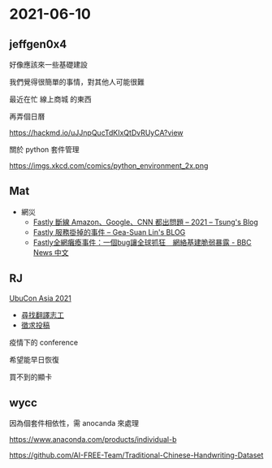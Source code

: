 # 2021-06-10

## jeffgen0x4

好像應該來一些基礎建設

我們覺得很簡單的事情，對其他人可能很難

最近在忙 線上商城 的東西

再弄個日曆

https://hackmd.io/uJJnpQucTdKIxQtDvRUyCA?view

關於 python 套件管理

https://imgs.xkcd.com/comics/python_environment_2x.png

## Mat

- 網災
    - [Fastly 斷線 Amazon、Google、CNN 都出問題 – 2021 – Tsung's Blog](https://blog.longwin.com.tw/2021/06/news-fastly-cdn-amazon-google-cnn-disconnect-2021/)
    - [Fastly 服務掛掉的事件 – Gea-Suan Lin's BLOG](https://blog.gslin.org/archives/2021/06/10/10190/fastly-%e6%9c%8d%e5%8b%99%e6%8e%9b%e6%8e%89%e7%9a%84%e4%ba%8b%e4%bb%b6/)
    - [Fastly全網癱瘓事件：一個bug讓全球抓狂　網絡基建脆弱暴露 - BBC News 中文](https://www.bbc.com/zhongwen/trad/world-57411413)


## RJ

[UbuCon Asia 2021](https://2021.ubucon.asia/)
- [尋找翻譯志工](https://2021.ubucon.asia/news/2021-05-05-calling-for-translation-volunteers/)
- [徵求投稿](https://2021.ubucon.asia/news/2021-05-05-call-for-speakers/)

疫情下的 conference

希望能早日恢復

買不到的顯卡

## wycc

因為個套件相依性，需 anocanda 來處理

https://www.anaconda.com/products/individual-b

https://github.com/AI-FREE-Team/Traditional-Chinese-Handwriting-Dataset
